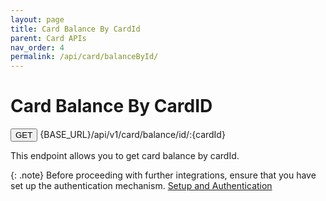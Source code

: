```yaml
---
layout: page
title: Card Balance By CardId
parent: Card APIs
nav_order: 4
permalink: /api/card/balanceById/
---
```


# Card Balance By CardID

<button type="button" name="button" class="btn btn-purple fs-1">GET</button>
{BASE_URL}/api/v1/card/balance/id/:{cardId}

This endpoint allows you to get card balance by cardId.

{: .note}
Before proceeding with further integrations, ensure that you have set up the authentication mechanism. [Setup and Authentication](/setup)
